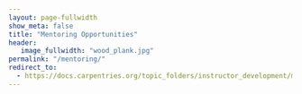 ```yaml
---
layout: page-fullwidth
show_meta: false
title: "Mentoring Opportunities"
header:
   image_fullwidth: "wood_plank.jpg"
permalink: "/mentoring/"
redirect_to:
  - https://docs.carpentries.org/topic_folders/instructor_development/mentoring_groups.html
---
```


